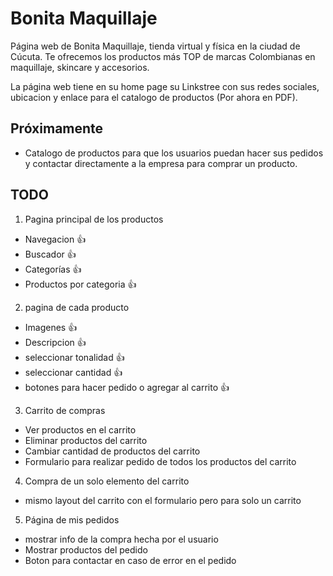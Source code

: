 # Bonita Maquillaje

Página web de Bonita Maquillaje, tienda virtual y física en la ciudad de Cúcuta. Te ofrecemos los productos más TOP de marcas Colombianas en maquillaje, skincare y accesorios.

La página web tiene en su home page su Linkstree con sus redes sociales, ubicacion y enlace para el catalogo de productos (Por ahora en PDF).

## Próximamente

- Catalogo de productos para que los usuarios puedan hacer sus pedidos y contactar directamente a la empresa para comprar un producto.

## TODO

1. Pagina principal de los productos 
  - Navegacion 👍
  - Buscador 👍
  - Categorías 👍
  - Productos por categoria 👍

2. pagina de cada producto
  - Imagenes 👍
  - Descripcion 👍
  - seleccionar tonalidad 👍
  - seleccionar cantidad 👍
  - botones para hacer pedido o agregar al carrito 👍

3. Carrito de compras 
  - Ver productos en el carrito 
  - Eliminar productos del carrito
  - Cambiar cantidad de productos del carrito 
  - Formulario para realizar pedido de todos los productos del carrito

4. Compra de un solo elemento del carrito 
  - mismo layout del carrito con el formulario pero para solo un carrito 

5. Página de mis pedidos 
  - mostrar info de la compra hecha por el usuario
  - Mostrar productos del pedido 
  - Boton para contactar en caso de error en el pedido 
